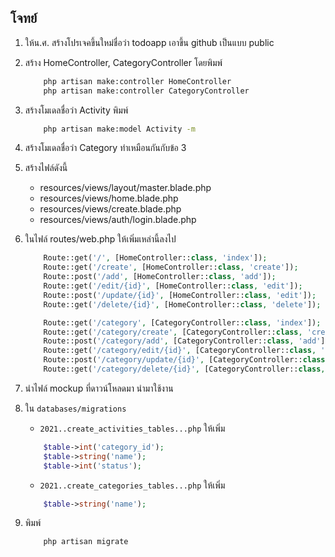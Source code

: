 โจทย์
---
1. ให้น.ศ. สร้างโปรเจคขึ้นใหม่ชื่อว่า todoapp เอาขึ้น github เป็นแบบ public
2. สร้าง HomeController, CategoryController โดยพิมพ์
    ```bash
        php artisan make:controller HomeController
        php artisan make:controller CategoryController
    ```
3. สร้างโมเดลชื่อว่า Activity พิมพ์ 
    ```bash 
        php artisan make:model Activity -m 
    ```
4. สร้างโมเดลชื่อว่า Category ทำเหมือนกันกับข้อ 3 
5. สร้างไฟล์ดังนี้ 
    - resources/views/layout/master.blade.php
    - resources/views/home.blade.php
    - resources/views/create.blade.php
    - resources/views/auth/login.blade.php

6. ในไฟล์ routes/web.php ให้เพิ่มเหล่านี้ลงไป 
    ```php 
        Route::get('/', [HomeController::class, 'index']);
        Route::get('/create', [HomeController::class, 'create']);
        Route::post('/add', [HomeController::class, 'add']);
        Route::get('/edit/{id}', [HomeController::class, 'edit']);
        Route::post('/update/{id}', [HomeController::class, 'edit']);
        Route::get('/delete/{id}', [HomeController::class, 'delete']);

        Route::get('/category', [CategoryController::class, 'index']);
        Route::get('/category/create', [CategoryController::class, 'create']);
        Route::post('/category/add', [CategoryController::class, 'add']);
        Route::get('/category/edit/{id}', [CategoryController::class, 'edit']);
        Route::post('/category/update/{id}', [CategoryController::class, 'edit']);
        Route::get('/category/delete/{id}', [CategoryController::class, 'delete']);
    ```
7. นำไฟล์ mockup ที่ดาวน์โหลดมา นำมาใช้งาน
8. ใน `databases/migrations` 
    - `2021..create_activities_tables...php` ให้เพิ่ม
    ```php
        $table->int('category_id');
        $table->string('name');
        $table->int('status');
    ```

    - `2021..create_categories_tables...php` ให้เพิ่ม
    ```php
        $table->string('name');
    ```
9. พิมพ์ 
    ```bash
        php artisan migrate
    ```